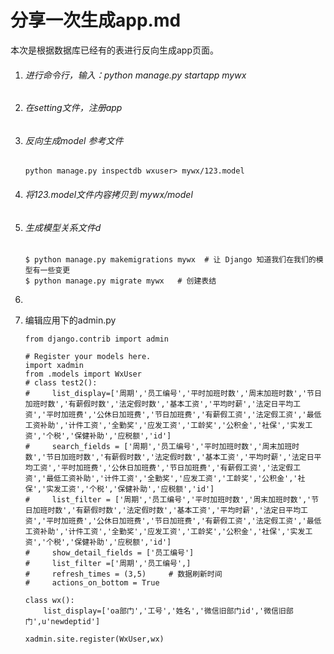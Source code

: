 # 分享一次生成app.md



本次是根据数据库已经有的表进行反向生成app页面。

1. ###### 进行命令行，输入：python manage.py startapp mywx

2. ###### 在setting文件，注册app

3. ###### 反向生成model 参考文件

   ```
   python manage.py inspectdb wxuser> mywx/123.model
   ```

4. ###### 将123.model文件内容拷贝到 mywx/model

5. ###### 生成模型关系文件d

   ```
   $ python manage.py makemigrations mywx  # 让 Django 知道我们在我们的模型有一些变更
   $ python manage.py migrate mywx   # 创建表结
   ```

6. 

7. 编辑应用下的admin.py

   ```
   from django.contrib import admin
   
   # Register your models here.
   import xadmin
   from .models import WxUser
   # class test2():
   #     list_display=['周期','员工编号','平时加班时数','周末加班时数','节日加班时数','有薪假时数','法定假时数','基本工资','平均时薪','法定日平均工资','平时加班费','公休日加班费','节日加班费','有薪假工资','法定假工资','最低工资补助','计件工资','全勤奖','应发工资','工龄奖','公积金','社保','实发工资','个税','保健补助','应税额','id']
   #     search_fields = ['周期','员工编号','平时加班时数','周末加班时数','节日加班时数','有薪假时数','法定假时数','基本工资','平均时薪','法定日平均工资','平时加班费','公休日加班费','节日加班费','有薪假工资','法定假工资','最低工资补助','计件工资','全勤奖','应发工资','工龄奖','公积金','社保','实发工资','个税','保健补助','应税额','id']
   #     list_filter = ['周期','员工编号','平时加班时数','周末加班时数','节日加班时数','有薪假时数','法定假时数','基本工资','平均时薪','法定日平均工资','平时加班费','公休日加班费','节日加班费','有薪假工资','法定假工资','最低工资补助','计件工资','全勤奖','应发工资','工龄奖','公积金','社保','实发工资','个税','保健补助','应税额','id']
   #     show_detail_fields = ['员工编号']
   #     list_filter =['周期','员工编号',]
   #     refresh_times = (3,5)     # 数据刷新时间
   #     actions_on_bottom = True
   
   class wx():
       list_display=['oa部门','工号','姓名','微信旧部门id','微信旧部门',u'newdeptid']
   
   xadmin.site.register(WxUser,wx)
   
   ```

   